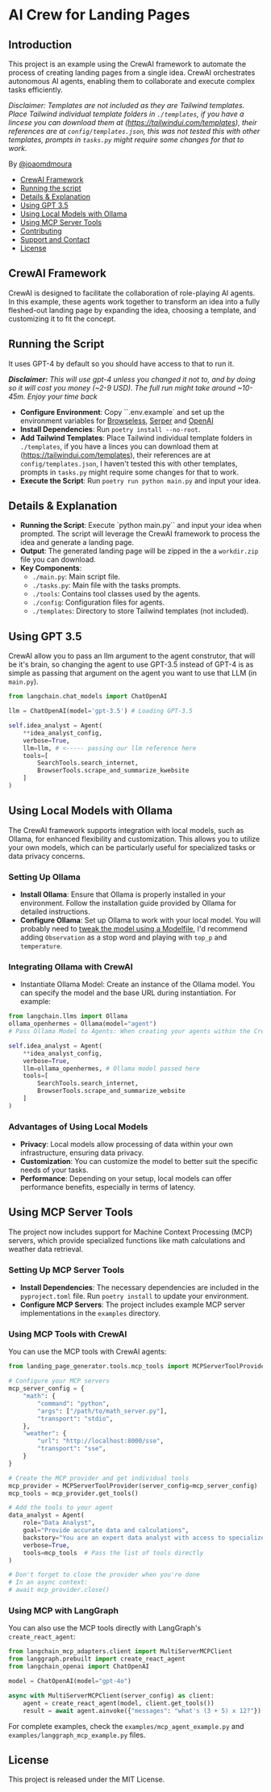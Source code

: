 # AI Crew for Landing Pages
## Introduction
This project is an example using the CrewAI framework to automate the process of creating landing pages from a single idea. CrewAI orchestrates autonomous AI agents, enabling them to collaborate and execute complex tasks efficiently.

*Disclaimer: Templates are not included as they are Tailwind templates. Place Tailwind individual template folders in `./templates`, if you have a lincese you can download them at (https://tailwindui.com/templates), their references are at `config/templates.json`, this was not tested this with other templates, prompts in `tasks.py` might require some changes for that to work.*

By [@joaomdmoura](https://x.com/joaomdmoura)

- [CrewAI Framework](#crewai-framework)
- [Running the script](#running-the-script)
- [Details & Explanation](#details--explanation)
- [Using GPT 3.5](#using-gpt-35)
- [Using Local Models with Ollama](#using-local-models-with-ollama)
- [Using MCP Server Tools](#using-mcp-server-tools)
- [Contributing](#contributing)
- [Support and Contact](#support-and-contact)
- [License](#license)

## CrewAI Framework
CrewAI is designed to facilitate the collaboration of role-playing AI agents. In this example, these agents work together to transform an idea into a fully fleshed-out landing page by expanding the idea, choosing a template, and customizing it to fit the concept.

## Running the Script
It uses GPT-4 by default so you should have access to that to run it.

***Disclaimer:** This will use gpt-4 unless you changed it 
not to, and by doing so it will cost you money (~2-9 USD).
The full run might take around ~10-45m. Enjoy your time back*


- **Configure Environment**: Copy ``.env.example` and set up the environment variables for [Browseless](https://www.browserless.io/), [Serper](https://serper.dev/) and [OpenAI](https://platform.openai.com/api-keys)
- **Install Dependencies**: Run `poetry install --no-root`.
- **Add Tailwind Templates**: Place Tailwind individual template folders in `./templates`, if you have a linces you can download them at (https://tailwindui.com/templates), their references are at `config/templates.json`, I haven't tested this with other templates, prompts in `tasks.py` might require some changes for that to work.
- **Execute the Script**: Run `poetry run python main.py` and input your idea.

## Details & Explanation
- **Running the Script**: Execute `python main.py`` and input your idea when prompted. The script will leverage the CrewAI framework to process the idea and generate a landing page.
- **Output**: The generated landing page will be zipped in the a `workdir.zip` file you can download.
- **Key Components**:
  - `./main.py`: Main script file.
  - `./tasks.py`: Main file with the tasks prompts.
  - `./tools`: Contains tool classes used by the agents.
  - `./config`: Configuration files for agents.
  - `./templates`: Directory to store Tailwind templates (not included).

## Using GPT 3.5
CrewAI allow you to pass an llm argument to the agent construtor, that will be it's brain, so changing the agent to use GPT-3.5 instead of GPT-4 is as simple as passing that argument on the agent you want to use that LLM (in `main.py`).
```python
from langchain.chat_models import ChatOpenAI

llm = ChatOpenAI(model='gpt-3.5') # Loading GPT-3.5

self.idea_analyst = Agent(
    **idea_analyst_config,
    verbose=True,
    llm=llm, # <----- passing our llm reference here
    tools=[
        SearchTools.search_internet,
        BrowserTools.scrape_and_summarize_kwebsite
    ]
)
```

## Using Local Models with Ollama
The CrewAI framework supports integration with local models, such as Ollama, for enhanced flexibility and customization. This allows you to utilize your own models, which can be particularly useful for specialized tasks or data privacy concerns.

### Setting Up Ollama
- **Install Ollama**: Ensure that Ollama is properly installed in your environment. Follow the installation guide provided by Ollama for detailed instructions.
- **Configure Ollama**: Set up Ollama to work with your local model. You will probably need to [tweak the model using a Modelfile](https://github.com/jmorganca/ollama/blob/main/docs/modelfile.md), I'd recommend adding `Observation` as a stop word and playing with `top_p` and `temperature`.

### Integrating Ollama with CrewAI
- Instantiate Ollama Model: Create an instance of the Ollama model. You can specify the model and the base URL during instantiation. For example:

```python
from langchain.llms import Ollama
ollama_openhermes = Ollama(model="agent")
# Pass Ollama Model to Agents: When creating your agents within the CrewAI framework, you can pass the Ollama model as an argument to the Agent constructor. For instance:

self.idea_analyst = Agent(
    **idea_analyst_config,
    verbose=True,
    llm=ollama_openhermes, # Ollama model passed here
    tools=[
        SearchTools.search_internet,
        BrowserTools.scrape_and_summarize_website
    ]
)
```

### Advantages of Using Local Models
- **Privacy**: Local models allow processing of data within your own infrastructure, ensuring data privacy.
- **Customization**: You can customize the model to better suit the specific needs of your tasks.
- **Performance**: Depending on your setup, local models can offer performance benefits, especially in terms of latency.

## Using MCP Server Tools
The project now includes support for Machine Context Processing (MCP) servers, which provide specialized functions like math calculations and weather data retrieval.

### Setting Up MCP Server Tools
- **Install Dependencies**: The necessary dependencies are included in the `pyproject.toml` file. Run `poetry install` to update your environment.
- **Configure MCP Servers**: The project includes example MCP server implementations in the `examples` directory.

### Using MCP Tools with CrewAI
You can use the MCP tools with CrewAI agents:

```python
from landing_page_generator.tools.mcp_tools import MCPServerToolProvider

# Configure your MCP servers
mcp_server_config = {
    "math": {
        "command": "python",
        "args": ["/path/to/math_server.py"],
        "transport": "stdio",
    },
    "weather": {
        "url": "http://localhost:8000/sse",
        "transport": "sse",
    }
}

# Create the MCP provider and get individual tools
mcp_provider = MCPServerToolProvider(server_config=mcp_server_config)
mcp_tools = mcp_provider.get_tools()

# Add the tools to your agent
data_analyst = Agent(
    role="Data Analyst",
    goal="Provide accurate data and calculations",
    backstory="You are an expert data analyst with access to specialized computational tools.",
    verbose=True,
    tools=mcp_tools  # Pass the list of tools directly
)

# Don't forget to close the provider when you're done
# In an async context:
# await mcp_provider.close()
```

### Using MCP with LangGraph
You can also use the MCP tools directly with LangGraph's `create_react_agent`:

```python
from langchain_mcp_adapters.client import MultiServerMCPClient
from langgraph.prebuilt import create_react_agent
from langchain_openai import ChatOpenAI

model = ChatOpenAI(model="gpt-4o")

async with MultiServerMCPClient(server_config) as client:
    agent = create_react_agent(model, client.get_tools())
    result = await agent.ainvoke({"messages": "what's (3 + 5) x 12?"})
```

For complete examples, check the `examples/mcp_agent_example.py` and `examples/langgraph_mcp_example.py` files.

## License
This project is released under the MIT License.
